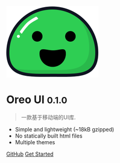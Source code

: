 ![logo](_media/icon.svg)

# Oreo UI <small>0.1.0</small>

> 一款基于移动端的UI库.

- Simple and lightweight (~18kB gzipped)
- No statically built html files
- Multiple themes


[GitHub](https://github.com/QingWei-Li/docsify/)
[Get Started](#/)
